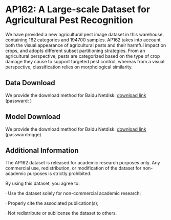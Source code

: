 # AP162: A Large-scale Dataset for Agricultural Pest Recognition


We have provided a new agricultural pest image dataset in this warehouse, containing 162 categories and 194700 samples. AP162 takes into account both the visual appearance of agricultural pests and their harmful impact on crops, and adopts different subset partitioning strategies. From an agricultural perspective, pests are categorized based on the type of crop damage they cause to support targeted pest control, whereas from a visual perspective, classification relies on morphological similarity.

## Data Download
We provide the download method for Baidu Netdisk: 
[download link](https://pan.baidu.com/s/1hcavdbmxyUHlPbcRxAssyg) (passward:  )

## Model Download
We provide the download method for Baidu Netdisk: 
[download link](https://pan.baidu.com/s/1IdgNWPZ_42_sPXWck_wiaA) (passward:nqge)


## Additional Information
The AP162 dataset is released for academic research purposes only. Any commercial use, redistribution, or modification of the dataset for non-academic purposes is strictly prohibited.

By using this dataset, you agree to:

· Use the dataset solely for non-commercial academic research;

· Properly cite the associated publication(s);

· Not redistribute or sublicense the dataset to others.

